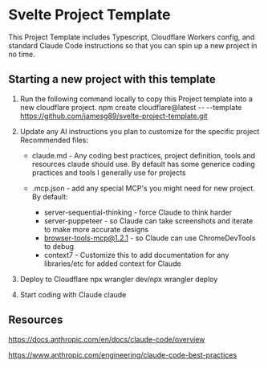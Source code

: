 # Svelte Project Template

This Project Template includes Typescript, Cloudflare Workers config, and standard Claude Code instructions so that you can spin up a new project in no time.

## Starting a new project with this template

1. Run the following command locally to copy this Project template into a new cloudflare project.
    npm create cloudflare@latest -- --template https://github.com/jamesg89/svelte-project-template.git

2. Update any AI instructions you plan to customize for the specific project
    Recommended files:

    - claude.md - Any coding best practices, project definition, tools and resources claude should use. By default has some generice coding practices and tools I generally use for projects

    - .mcp.json - add any special MCP's you might need for new project. By default:
        + server-sequential-thinking - force Claude to think harder
        + server-puppeteer - so Claude can take screenshots and iterate to make more accurate designs
        + browser-tools-mcp@1.2.1 - so Claude can use ChromeDevTools to debug
        + context7 - Customize this to add documentation for any libraries/etc for added context for Claude
    
3. Deploy to Cloudflare
    npx wrangler dev/npx wrangler deploy

4. Start coding with Claude
    claude

## Resources

https://docs.anthropic.com/en/docs/claude-code/overview

https://www.anthropic.com/engineering/claude-code-best-practices
